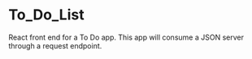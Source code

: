 # To_Do_List
React front end for a To Do app. This app will consume a JSON server through a request endpoint. 
